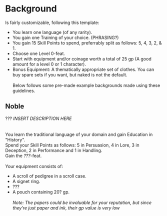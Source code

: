# Background 
Is fairly customizable, following this template: <br>
+ You learn one language (of any rarity).
+ You gain one Training of your choice. (PHRASING?)
+ You gain 15 Skill Points to spend, preferrably split as follows: 5, 4, 3, 2, & 1.
+ Choose one Level 0-feat.
+ Start with equipment and/or coinage worth a total of 25 gp (A good amount for a level 0 or 1 character).
+ Bonus Equipment: A thematically appropriate set of clothes. You can buy spare sets if you want, but naked is not the default.
<br><br>
Below follows some pre-made example backgrounds made using these guidelines.

## Noble
??? *INSERT DESCRIPTION HERE* <br>
<br><br>
You learn the traditional language of your domain and gain Education in "History". <br>
Spend your Skill Points as follows: 5 in Persuasion, 4 in Lore, 3 in Deception, 2 in Performance and 1 in Handling. <br>
Gain the *???*-feat.
<br><br>
Your equipment consists of:
+ A scroll of pedigree in a scroll case.
+ A signet ring.
+ ???
+ A pouch containing 20? gp.
<br><br>
*Note: The papers could be invaluable for your reputation, but since they're just paper and ink, their gp value is very low*